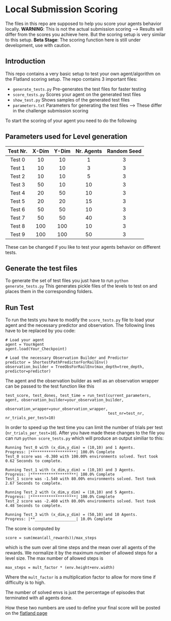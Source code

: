 # Local Submission Scoring

The files in this repo are supposed to help you score your agents behavior locally.
**WARNING**: This is not the actual submission scoring --> Results will differ from the scores you achieve here. But the scoring setup is very similar to this setup.
**Beta Stage**: The scoring function here is still under development, use with caution.

## Introduction
This repo contains a very basic setup to test your own agent/algorithm on the Flatland scoring setup.
The repo contains 3 important files:

- `generate_tests.py` Pre-generates the test files for faster testing
- `score_tests.py` Scores your agent on the generated test files
- `show_test.py` Shows samples of the generated test files
- `parameters.txt` Parameters for generating the test files --> These differ in the challenge submission scoring

To start the scoring of your agent you need to do the following

## Parameters used for Level generation

| Test Nr.  | X-Dim  | Y-Dim  | Nr. Agents  | Random Seed  |
|:---------:|:------:|:------:|:-----------:|:------------:|
| Test 0      | 10 | 10 | 1 | 3 |
| Test 1      | 10 | 10 | 3 | 3 |
| Test 2      | 10 | 10 | 5 | 3 |
| Test 3      | 50 | 10 | 10 | 3 |
| Test 4      | 20 | 50 | 10 | 3 |
| Test 5      | 20 | 20 | 15 | 3 |
| Test 6      | 50 | 50 | 10 | 3 |
| Test 7      | 50 | 50 | 40 | 3 |
| Test 8      | 100 | 100 | 10 | 3 |
| Test 9      | 100 | 100 | 50 | 3 |

These can be changed if you like to test your agents behavior on different tests.

## Generate the test files
To generate the set of test files you just have to run `python generate_tests.py`
This generates pickle files of the levels to test on and places them in the corresponding folders.

## Run Test
To run the tests you have to modify the `score_tests.py` file to load your agent and the necessary predictor and observation.
The following lines have to be replaced by you code:

```
# Load your agent
agent = YourAgent
agent.load(Your_Checkpoint)

# Load the necessary Observation Builder and Predictor
predictor = ShortestPathPredictorForRailEnv()
observation_builder = TreeObsForRailEnv(max_depth=tree_depth, predictor=predictor)
```

The agent and the observation builder as well as an observation wrapper can be passed to the test function like this

```
test_score, test_dones, test_time = run_test(current_parameters, agent, observation_builder=your_observation_builder,
                                             observation_wrapper=your_observation_wrapper,
                                             test_nr=test_nr, nr_trials_per_test=10)
```

In order to speed up the test time you can limit the number of trials per test (`nr_trials_per_test=10`). After you have made these changes to the file you can run `python score_tests.py` which will produce an output similiar to this:

```
Running Test_0 with (x_dim,y_dim) = (10,10) and 1 Agents.
Progress: |********************| 100.0% Complete 
Test_0 score was -0.380 with 100.00% environments solved. Test took 0.62 Seconds to complete.

Running Test_1 with (x_dim,y_dim) = (10,10) and 3 Agents.
Progress: |********************| 100.0% Complete 
Test_1 score was -1.540 with 80.00% environments solved. Test took 2.67 Seconds to complete.

Running Test_2 with (x_dim,y_dim) = (10,10) and 5 Agents.
Progress: |********************| 100.0% Complete 
Test_2 score was -2.460 with 80.00% environments solved. Test took 4.48 Seconds to complete.

Running Test_3 with (x_dim,y_dim) = (50,10) and 10 Agents.
Progress: |**__________________| 10.0% Complete
```

The score is computed by

```
score = sum(mean(all_rewards))/max_steps
```
which is the sum over all time steps and the mean over all agents of the rewards. We normalize it by the maximum number of allowed steps for a level size. The max number of allowed steps is

```
max_steps = mult_factor * (env.height+env.width)
```
Where the `mult_factor` is a multiplication factor to allow for more time if difficulty is to high.

The number of solved envs is just the percentage of episodes that terminated with all agents done.

How these two numbers are used to define your final score will be posted on the [flatland page](https://www.aicrowd.com/organizers/sbb/challenges/flatland-challenge)
